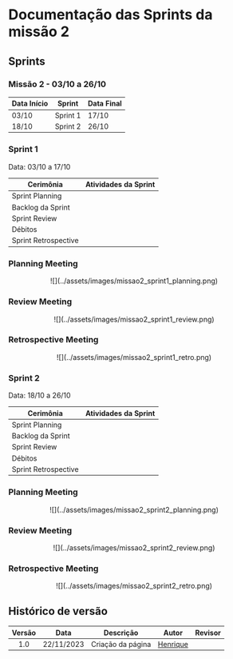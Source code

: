 # Documentação das Sprints da missão 2

## Sprints

### **Missão 2 - 03/10 a 26/10**

| Data Início | Sprint  | Data Final |
|-------------|---------|------------|
| 03/10       | Sprint 1| 17/10      |
| 18/10       | Sprint 2| 26/10      |

### Sprint 1 

Data: 03/10 a 17/10

| Cerimônia                   | Atividades da Sprint       |
|-----------------------------|---------------------------|
| Sprint Planning             |                           |
| Backlog da Sprint           |                           |
| Sprint Review               |                           |
| Débitos                     |                           |
| Sprint Retrospective        |                           |

### **Planning Meeting**
 
<center> ![](../assets/images/missao2_sprint1_planning.png) </center>

### **Review Meeting**

<center> ![](../assets/images/missao2_sprint1_review.png) </center>

### **Retrospective Meeting**

<center> ![](../assets/images/missao2_sprint1_retro.png) </center>

### Sprint 2

Data: 18/10 a 26/10

| Cerimônia                   | Atividades da Sprint       |
|-----------------------------|---------------------------|
| Sprint Planning             |                           |
| Backlog da Sprint           |                           |
| Sprint Review               |                           |
| Débitos                     |                           |
| Sprint Retrospective        |                           |

### **Planning Meeting**
 
<center> ![](../assets/images/missao2_sprint2_planning.png) </center>

### **Review Meeting**

<center> ![](../assets/images/missao2_sprint2_review.png) </center>

### **Retrospective Meeting**

<center> ![](../assets/images/missao2_sprint2_retro.png) </center>

## Histórico de versão

| Versão |    Data    |      Descrição       |  Autor  | Revisor |
| :----: | :--------: | :------------------: | :-----: | :-----: |
|  1.0   | 22/11/2023 | Criação da página | [Henrique](https://github.com/henriqtorresl) |   |
